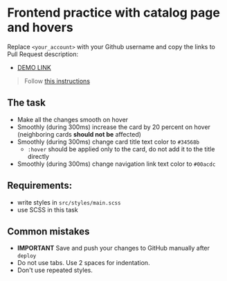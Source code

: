 # Frontend practice with catalog page and hovers
Replace `<your_account>` with your Github username and copy the links to Pull Request description:
- [DEMO LINK](https://oksana-onopa.github.io/layout_catalog_hovers/)

> Follow [this instructions](https://github.com/mate-academy/layout_task-guideline#how-to-solve-the-layout-tasks-on-github)

## The task

- Make all the changes smooth on hover
- Smoothly (during 300ms) increase the card by 20 percent on hover (neighboring cards **should not be** affected)
- Smoothly (during 300ms) change card title text color to `#34568b`
  - `:hover` should be applied only to the card, do not add it to the title directly
- Smoothly (during 300ms) change navigation link text color to `#00acdc`

## Requirements:
- write styles in `src/styles/main.scss`
- use SCSS in this task

## Common mistakes
- **IMPORTANT** Save and push your changes to GitHub manually after `deploy`
- Do not use tabs. Use 2 spaces for indentation.
- Don't use repeated styles.
